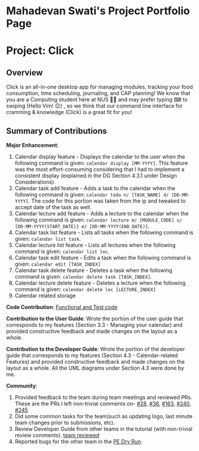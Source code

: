 # Mahadevan Swati's Project Portfolio Page

# Project: Click

## Overview

Click is an all-in-one desktop app for managing modules, tracking your food consumption, time scheduling, journaling, and CAP planning!
We know that you are a Computing student here at NUS 👨‍🎓 and may prefer typing ⌨ to swiping (Hello Vim! 😉)
, so we think that our command line interface for cramming & knowledge (Click) is a great fit for you!

## Summary of Contributions

**Major Enhancement**:
1. Calendar display feature - Displays the calendar to the user when the following command is given: `calendar display [MM-YYYY]`. This feature was the most effort-consuming considering that I had to implement a consistent display (explained in the DG Section 4.3.1 under Design Considerations). 
2. Calendar task add feature - Adds a task to the calendar when the following command is given: `calendar todo n/ [TASK_NAME] d/ [DD-MM-YYYY]`. The code for this portion was taken from the ip and tweaked to accept date of the task as well.
3. Calendar lecture add feature - Adds a lecture to the calendar when the following command is given: `calendar lecture m/ [MODULE_CODE] s/ [DD-MM-YYYY(START_DATE)] e/ [DD-MM-YYYY(END_DATE)]`.
4. Calendar task list feature - Lists all tasks when the following command is given: `calendar list task`.
5. Calendar lecture list feature - Lists all lectures when the following command is given: `calendar list lec`.
6. Calendar task edit feature - Edits a task when the following command is given: `calendar edit [TASK_INDEX]`
7. Calendar task delete feature - Deletes a task when the following command is given: `calendar delete task [TASK_INDEX]`.
8. Calendar lecture delete feature - Deletes a lecture when the following command is given: `calendar delete lec [LECTURE_INDEX]`
9. Calendar related storage

**Code Contribution**: [Functional and Test code](https://nus-cs2113-ay2122s1.github.io/tp-dashboard/?search=&sort=groupTitle&sortWithin=title&since=2021-09-25&timeframe=commit&mergegroup=&groupSelect=groupByRepos&breakdown=false)

**Contribution to the User Guide**: Wrote the portion of the user guide that corresponds to my features (Section 3.3 - Managing your calendar) and provided constructive feedback and made changes on the layout as a whole. 

**Contribution to the Developer Guide**: Wrote the portion of the developer guide that corresponds to my features (Section 4.3 - Calendar-related Features) and provided constructive feedback and made changes on the layout as a whole. All the UML diagrams under Section 4.3 were done by me.

**Community**:
1. Provided feedback to the team during team meetings and reviewed PRs. These are the PRs I left non-trivial comments on- [#28](https://github.com/AY2122S1-CS2113T-T09-4/tp/pull/28), [#36](https://github.com/AY2122S1-CS2113T-T09-4/tp/pull/36), [#163](https://github.com/AY2122S1-CS2113T-T09-4/tp/pull/163), [#240](https://github.com/AY2122S1-CS2113T-T09-4/tp/pull/240), [#245](https://github.com/AY2122S1-CS2113T-T09-4/tp/pull/245)
2. Did some common tasks for the team(such as updating logo, last minute team changes prior to submissions, etc).
3. Review Developer Guide from other teams in the tutorial (with non-trivial review comments). [team reviewed](https://github.com/nus-cs2113-AY2122S1/tp/pulls?q=is%3Aopen+is%3Apr+CS2113T-W12-2+)
4. Reported bugs for the other team in the [PE Dry Run](https://github.com/swatimahadevan/ped/issues).

